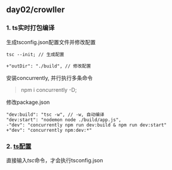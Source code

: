 ## day02/crowller

### 1. ts实时打包编译

生成tsconfig.json配置文件并修改配置
```
tsc --init; // 生成配置

+"outDir": "./build", // 修改配置
```

安装concurrently, 并行执行多条命令
> npm i concurrently -D;

修改package.json
```
"dev:build": "tsc -w", // -w, 自动编译
"dev:start": "nodemon node ./build/app.js",
-"dev": "concurrently npm run dev:build & npm run dev:start"
+"dev": "concurrently npm:dev:*"
```

### 2. [ts配置](https://www.typescriptlang.org/docs/handbook/tsconfig-json.html)

直接输入*tsc*命令，才会执行tsconfig.json




